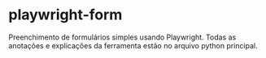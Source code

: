 # playwright-form
Preenchimento de formulários simples usando Playwright.
Todas as anotações e explicações da ferramenta estão no arquivo python principal.